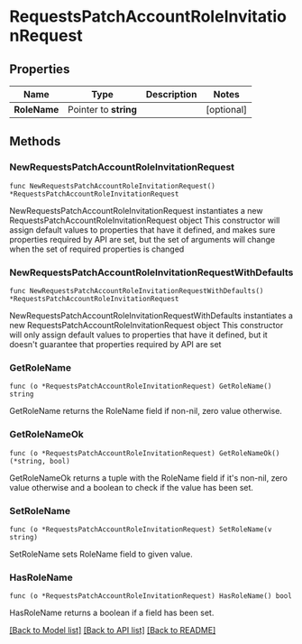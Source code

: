 # RequestsPatchAccountRoleInvitationRequest

## Properties

Name | Type | Description | Notes
------------ | ------------- | ------------- | -------------
**RoleName** | Pointer to **string** |  | [optional] 

## Methods

### NewRequestsPatchAccountRoleInvitationRequest

`func NewRequestsPatchAccountRoleInvitationRequest() *RequestsPatchAccountRoleInvitationRequest`

NewRequestsPatchAccountRoleInvitationRequest instantiates a new RequestsPatchAccountRoleInvitationRequest object
This constructor will assign default values to properties that have it defined,
and makes sure properties required by API are set, but the set of arguments
will change when the set of required properties is changed

### NewRequestsPatchAccountRoleInvitationRequestWithDefaults

`func NewRequestsPatchAccountRoleInvitationRequestWithDefaults() *RequestsPatchAccountRoleInvitationRequest`

NewRequestsPatchAccountRoleInvitationRequestWithDefaults instantiates a new RequestsPatchAccountRoleInvitationRequest object
This constructor will only assign default values to properties that have it defined,
but it doesn't guarantee that properties required by API are set

### GetRoleName

`func (o *RequestsPatchAccountRoleInvitationRequest) GetRoleName() string`

GetRoleName returns the RoleName field if non-nil, zero value otherwise.

### GetRoleNameOk

`func (o *RequestsPatchAccountRoleInvitationRequest) GetRoleNameOk() (*string, bool)`

GetRoleNameOk returns a tuple with the RoleName field if it's non-nil, zero value otherwise
and a boolean to check if the value has been set.

### SetRoleName

`func (o *RequestsPatchAccountRoleInvitationRequest) SetRoleName(v string)`

SetRoleName sets RoleName field to given value.

### HasRoleName

`func (o *RequestsPatchAccountRoleInvitationRequest) HasRoleName() bool`

HasRoleName returns a boolean if a field has been set.


[[Back to Model list]](../README.md#documentation-for-models) [[Back to API list]](../README.md#documentation-for-api-endpoints) [[Back to README]](../README.md)


